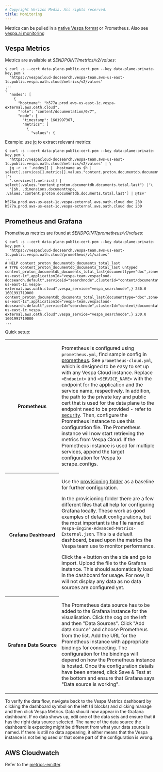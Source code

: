 ```yaml
---
# Copyright Verizon Media. All rights reserved.
title: Monitoring
---
```


Metrics can be pulled in a
[native Vespa format](https://docs.vespa.ai/documentation/reference/metrics.html)
or Prometheus.
Also see [vespa.ai monitoring](https://docs.vespa.ai/documentation/monitoring.html)



## Vespa Metrics
Metrics are available at _$ENDPOINT/metrics/v2/values_:
```
$ curl -s --cert data-plane-public-cert.pem --key data-plane-private-key.pem \
  'https://vespacloud-docsearch.vespa-team.aws-us-east-1c.public.vespa.oath.cloud/metrics/v2/values'
...
{
  "nodes": [
    {
      "hostname": "h577a.prod.aws-us-east-1c.vespa-external.aws.oath.cloud",
      "role": "content/documentation/0/7",
      "node": {
        "timestamp": 1601997367,
        "metrics": [
          {
            "values": {
```

Example: use [jq](https://stedolan.github.io/jq/) to extract relevant metrics:
```
$ curl -s --cert data-plane-public-cert.pem --key data-plane-private-key.pem \
  'https://vespacloud-docsearch.vespa-team.aws-us-east-1c.public.vespa.oath.cloud/metrics/v2/values' | \
  jq -r -c '.nodes[] | .hostname as $h | select(.services[].metrics[].values."content.proton.documentdb.documents.total.last") |'\
  '.services[].metrics[] | select(.values."content.proton.documentdb.documents.total.last") |'\
  '[$h, .dimensions.documenttype, .values."content.proton.documentdb.documents.total.last"] | @tsv'
  
h576a.prod.aws-us-east-1c.vespa-external.aws.oath.cloud	doc	230
h577a.prod.aws-us-east-1c.vespa-external.aws.oath.cloud	doc	230
```



## Prometheus and Grafana
Prometheus metrics are found at _$ENDPOINT/prometheus/v1/values_:
```
$ curl -s --cert data-plane-public-cert.pem --key data-plane-private-key.pem \
  'https://vespacloud-docsearch.vespa-team.aws-us-east-1c.public.vespa.oath.cloud/prometheus/v1/values'
...
# HELP content_proton_documentdb_documents_total_last
# TYPE content_proton_documentdb_documents_total_last untyped
content_proton_documentdb_documents_total_last{documenttype="doc",zone="prod.aws-us-east-1c",applicationId="vespa-team.vespacloud-docsearch.default",serviceId="searchnode",clusterId="content/documentation",hostname="h577a.prod.aws-us-east-1c.vespa-external.aws.oath.cloud",vespa_service="vespa_searchnode",} 230.0 1601991719000
content_proton_documentdb_documents_total_last{documenttype="doc",zone="prod.aws-us-east-1c",applicationId="vespa-team.vespacloud-docsearch.default",serviceId="searchnode",clusterId="content/documentation",hostname="h576a.prod.aws-us-east-1c.vespa-external.aws.oath.cloud",vespa_service="vespa_searchnode",} 230.0 1601991719000
...
```

Quick setup:

<table class="table">
<tr>
<th style="white-space: nowrap">Prometheus</th>
<td>
<p>
Prometheus is configured using <code>prometheus.yml</code>, find sample config in
<a href="https://github.com/vespa-engine/sample-apps/tree/master/album-recommendation-monitoring/prometheus">prometheus</a>.
See <code>prometheus-cloud.yml</code>,
which is designed to be easy to set up with any Vespa Cloud instance.
Replace <code>&lt;Endpoint&gt;</code> and <code>&lt;SERVICE_NAME&gt;</code> with the endpoint
for the application and the service name, respectively.
In addition, the path to the private key and public cert
that is used for the data plane to the endpoint need to be provided -
refer to  <a href="/security-model">security</a>.
Then, configure the Prometheus instance to use this configuration file.
The Prometheus instance will now start retrieving the metrics from Vespa Cloud.
If the Prometheus instance is used for multiple services,
append the target configuration for Vespa to scrape_configs.
</p>
</td>
</tr>
<tr>
<th style="white-space: nowrap">Grafana Dashboard</th>
<td>
<p>
Use the
<a href="https://github.com/vespa-engine/sample-apps/tree/master/album-recommendation-monitoring/grafana/provisioning">provisioning folder</a>
as a baseline for further configuration.
</p><p>
In the provisioning folder there are a few different files that all help for configuring Grafana locally.
These work as good examples of default configurations,
but the most important is the file named <code>Vespa-Engine-Advanced-Metrics-External.json</code>.
This is a default dashboard, based upon the metrics the Vespa team use to monitor performance.
</p><p>
Click the + button on the side and go to import.
Upload the file to the Grafana instance.
This should automatically load in the dashboard for usage.
For now, it will not display any data as no data sources are configured yet.
</p>
</td>
</tr>
<tr>
<th style="white-space: nowrap">Grafana Data Source</th>
<td>
<p>
The Prometheus data source has to be added to the Grafana instance for the visualisation.
Click the cog on the left and then "Data Sources".
Click "Add data source" and choose Prometheus from the list.
Add the URL for the Prometheus instance with appropriate bindings for connecting.
The configuration for the bindings will depend on how the Prometheus instance is hosted.
Once the configuration details have been entered,
click Save &amp; Test at the bottom and ensure that Grafana says "Data source is working".
</p>
</td>
</tr>
</table>

To verify the data flow,
navigate back to the Vespa Metrics dashboard by clicking the dashboard symbol on the left (4 blocks)
and clicking manage and then click Vespa Metrics.
Data should now appear in the Grafana dashboard.
If no data shows up, edit one of the data sets and ensure that it has the right data source selected.
The name of the data source the dashboard is expecting might be different from what your data source is named.
If there is still no data appearing,
it either means that the Vespa instance is not being used
or that some part of the configuration is wrong.



## AWS Cloudwatch
Refer to the [metrics-emitter](https://github.com/vespa-engine/metrics-emitter).
